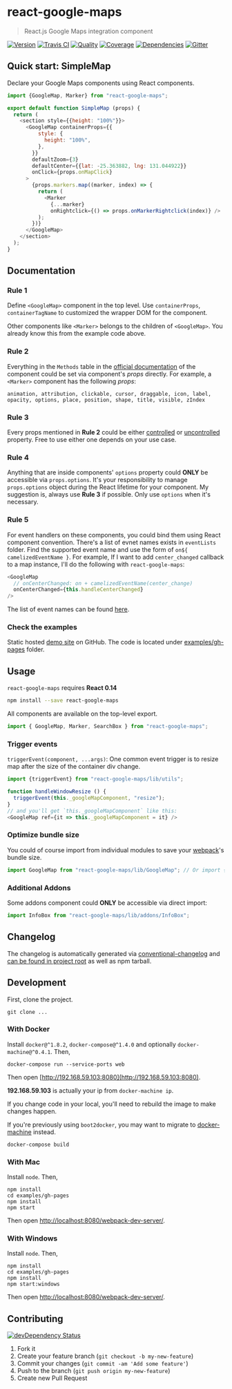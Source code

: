 # react-google-maps
> React.js Google Maps integration component

[![Version][npm-image]][npm-url] [![Travis CI][travis-image]][travis-url] [![Quality][codeclimate-image]][codeclimate-url] [![Coverage][codeclimate-coverage-image]][codeclimate-coverage-url] [![Dependencies][gemnasium-image]][gemnasium-url] [![Gitter][gitter-image]][gitter-url]


## Quick start: SimpleMap

Declare your Google Maps components using React components.

```js
import {GoogleMap, Marker} from "react-google-maps";

export default function SimpleMap (props) {
  return (
    <section style={{height: "100%"}}>
      <GoogleMap containerProps={{
          style: {
            height: "100%",
          },
        }}
        defaultZoom={3}
        defaultCenter={{lat: -25.363882, lng: 131.044922}}
        onClick={props.onMapClick}
      >
        {props.markers.map((marker, index) => {
          return (
            <Marker
              {...marker}
              onRightclick={() => props.onMarkerRightclick(index)} />
          );
        })}
      </GoogleMap>
    </section>
  );
}
```


## Documentation

### Rule 1

Define `<GoogleMap>` component in the top level. Use `containerProps`, `containerTagName` to customized the wrapper DOM for the component.

Other components like `<Marker>` belongs to the children of `<GoogleMap>`. You already know this from the example code above.

### Rule 2

Everything in the `Methods` table in the [official documentation](https://developers.google.com/maps/documentation/javascript/3.exp/reference#Marker) of the component could be set via component's *props* directly. For example, a `<Marker>` component has the following *props*:

```
animation, attribution, clickable, cursor, draggable, icon, label, opacity, options, place, position, shape, title, visible, zIndex
```

### Rule 3

Every props mentioned in __Rule 2__ could be either [controlled](https://facebook.github.io/react/docs/forms.html#controlled-components) or [uncontrolled](https://facebook.github.io/react/docs/forms.html#uncontrolled-components) property. Free to use either one depends on your use case.

### Rule 4

Anything that are inside components' `options` property could __ONLY__ be accessible via `props.options`. It's your responsibility to manage `props.options` object during the React lifetime for your component. My suggestion is, always use __Rule 3__ if possible. Only use `options` when it's necessary.

### Rule 5

For event handlers on these components, you could bind them using React component convention. There's a list of evnet names exists in `eventLists` folder. Find the supported event name and use the form of `on${ camelizedEventName }`. For example, If I want to add `center_changed` callback to a map instance, I'll do the following with `react-google-maps`:

```js
<GoogleMap
  // onCenterChanged: on + camelizedEventName(center_change)
  onCenterChanged={this.handleCenterChanged}
/>
```

The list of event names can be found [here](https://github.com/tomchentw/react-google-maps/blob/master/src/eventLists/GoogleMapEventList.js).

### Check the examples

Static hosted [demo site][demo] on GitHub. The code is located under [examples/gh-pages][examples_gh_pages] folder.


## Usage

`react-google-maps` requires __React 0.14__

```sh
npm install --save react-google-maps
```

All components are available on the top-level export.

```js
import { GoogleMap, Marker, SearchBox } from "react-google-maps";
```

### Trigger events

`triggerEvent(component, ...args)`: One common event trigger is to resize map after the size of the container div change.

```js
import {triggerEvent} from "react-google-maps/lib/utils";

function handleWindowResize () {
  triggerEvent(this._googleMapComponent, "resize");
}
// and you'll get `this._googleMapComponent` like this:
<GoogleMap ref={it => this._googleMapComponent = it} />
```

### Optimize bundle size

You could of course import from individual modules to save your [webpack][webpack]'s bundle size.

```js
import GoogleMap from "react-google-maps/lib/GoogleMap"; // Or import {default as GoogleMap} ...
```

### Additional Addons

Some addons component could __ONLY__ be accessible via direct import:

```js
import InfoBox from "react-google-maps/lib/addons/InfoBox";
```


## Changelog

The changelog is automatically generated via [conventional-changelog][conventional-changelog] and [can be found in project root](https://github.com/tomchentw/react-google-maps/blob/master/CHANGELOG.md) as well as npm tarball.


## Development

First, clone the project.

```shell
git clone ...
```

### With Docker

Install `docker@^1.8.2`, `docker-compose@^1.4.0` and optionally `docker-machine@^0.4.1`. Then,

```shell
docker-compose run --service-ports web
```

Then open [http://192.168.59.103:8080](http://192.168.59.103:8080).

**192.168.59.103** is actually your ip from `docker-machine ip`.

If you change code in your local, you'll need to rebuild the image to make changes happen.

If you're previously using `boot2docker`, you may want to migrate to [docker-machine](https://docs.docker.com/machine/migrate-to-machine/) instead.

```shell
docker-compose build
```

### With Mac

Install `node`. Then,

```shell
npm install
cd examples/gh-pages
npm install
npm start
```

Then open [http://localhost:8080/webpack-dev-server/](http://localhost:8080/webpack-dev-server/).

### With Windows

Install `node`. Then,

```shell
npm install
cd examples/gh-pages
npm install
npm start:windows
```

Then open [http://localhost:8080/webpack-dev-server/](http://localhost:8080/webpack-dev-server/).


## Contributing

[![devDependency Status][david-dm-image]][david-dm-url]

1. Fork it
2. Create your feature branch (`git checkout -b my-new-feature`)
3. Commit your changes (`git commit -am 'Add some feature'`)
4. Push to the branch (`git push origin my-new-feature`)
5. Create new Pull Request


[npm-image]: https://img.shields.io/npm/v/react-google-maps.svg?style=flat-square
[npm-url]: https://www.npmjs.org/package/react-google-maps

[travis-image]: https://img.shields.io/travis/tomchentw/react-google-maps.svg?style=flat-square
[travis-url]: https://travis-ci.org/tomchentw/react-google-maps
[codeclimate-image]: https://img.shields.io/codeclimate/github/tomchentw/react-google-maps.svg?style=flat-square
[codeclimate-url]: https://codeclimate.com/github/tomchentw/react-google-maps
[codeclimate-coverage-image]: https://img.shields.io/codeclimate/coverage/github/tomchentw/react-google-maps.svg?style=flat-square
[codeclimate-coverage-url]: https://codeclimate.com/github/tomchentw/react-google-maps
[gemnasium-image]: https://img.shields.io/gemnasium/tomchentw/react-google-maps.svg?style=flat-square
[gemnasium-url]: https://gemnasium.com/tomchentw/react-google-maps
[gitter-image]: https://badges.gitter.im/Join%20Chat.svg
[gitter-url]: https://gitter.im/tomchentw/react-google-maps?utm_source=badge&utm_medium=badge&utm_campaign=pr-badge&utm_content=badge
[david-dm-image]: https://img.shields.io/david/dev/tomchentw/react-google-maps.svg?style=flat-square
[david-dm-url]: https://david-dm.org/tomchentw/react-google-maps#info=devDependencies


[demo]: http://tomchentw.github.io/react-google-maps/
[examples_gh_pages]: https://github.com/tomchentw/react-google-maps/tree/master/examples/gh-pages
[webpack]: http://webpack.github.io/docs/tutorials/getting-started/
[conventional-changelog]: 
https://github.com/ajoslin/conventional-changelog
